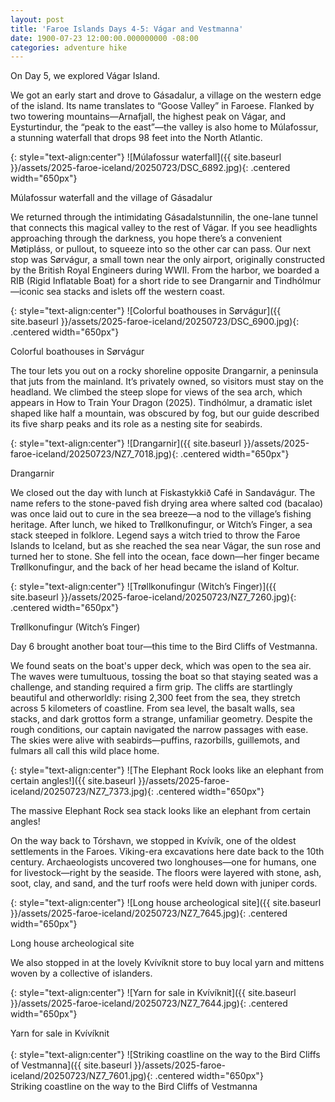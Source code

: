 ```yaml
---
layout: post
title: 'Faroe Islands Days 4-5: Vágar and Vestmanna'
date: 1900-07-23 12:00:00.000000000 -08:00
categories: adventure hike
---
```

<link rel="stylesheet" href="{{ site.baseurl }}/post-styles.css">

On Day 5, we explored Vágar Island.

We got an early start and drove to Gásadalur, a village on the western edge of the island. Its name translates to “Goose Valley” in Faroese. Flanked by two towering mountains—Arnafjall, the highest peak on Vágar, and Eysturtindur, the “peak to the east”—the valley is also home to Múlafossur, a stunning waterfall that drops 98 feet into the North Atlantic.

{: style="text-align:center"}
![Múlafossur waterfall]({{ site.baseurl }}/assets/2025-faroe-iceland/20250723/DSC_6892.jpg){: .centered width="650px"}
<div class="descriptioninline">Múlafossur waterfall and the village of Gásadalur</div>

We returned through the intimidating Gásadalstunnilin, the one-lane tunnel that connects this magical valley to the rest of Vágar. If you see headlights approaching through the darkness, you hope there’s a convenient Møtipláss, or pullout, to squeeze into so the other car can pass. Our next stop was Sørvágur, a small town near the only airport, originally constructed by the British Royal Engineers during WWII. From the harbor, we boarded a RIB (Rigid Inflatable Boat) for a short ride to see Drangarnir and Tindhólmur—iconic sea stacks and islets off the western coast.

{: style="text-align:center"}
![Colorful boathouses in Sørvágur]({{ site.baseurl }}/assets/2025-faroe-iceland/20250723/DSC_6900.jpg){: .centered width="650px"}
<div class="descriptioninline">Colorful boathouses in Sørvágur</div>

The tour lets you out on a rocky shoreline opposite Drangarnir, a peninsula that juts from the mainland. It’s privately owned, so visitors must stay on the headland. We climbed the steep slope for views of the sea arch, which appears in How to Train Your Dragon (2025). Tindhólmur, a dramatic islet shaped like half a mountain, was obscured by fog, but our guide described its five sharp peaks and its role as a nesting site for seabirds.

{: style="text-align:center"}
![Drangarnir]({{ site.baseurl }}/assets/2025-faroe-iceland/20250723/NZ7_7018.jpg){: .centered width="650px"}
<div class="descriptioninline">Drangarnir</div>

We closed out the day with lunch at Fiskastykkið Café in Sandavágur. The name refers to the stone-paved fish drying area where salted cod (bacalao) was once laid out to cure in the sea breeze—a nod to the village’s fishing heritage. After lunch, we hiked to Trøllkonufingur, or Witch’s Finger, a sea stack steeped in folklore. Legend says a witch tried to throw the Faroe Islands to Iceland, but as she reached the sea near Vágar, the sun rose and turned her to stone. She fell into the ocean, face down—her finger became Trøllkonufingur, and the back of her head became the island of Koltur.

{: style="text-align:center"}
![Trøllkonufingur (Witch’s Finger)]({{ site.baseurl }}/assets/2025-faroe-iceland/20250723/NZ7_7260.jpg){: .centered width="650px"}
<div class="descriptioninline">Trøllkonufingur (Witch’s Finger)</div>

Day 6 brought another boat tour—this time to the Bird Cliffs of Vestmanna.

We found seats on the boat's upper deck, which was open to the sea air. The waves were tumultuous, tossing the boat so that staying seated was a challenge, and standing required a firm grip. The cliffs are startlingly beautiful and otherworldly: rising 2,300 feet from the sea, they stretch across 5 kilometers of coastline. From sea level, the basalt walls, sea stacks, and dark grottos form a strange, unfamiliar geometry. Despite the rough conditions, our captain navigated the narrow passages with ease. The skies were alive with seabirds—puffins, razorbills, guillemots, and fulmars all call this wild place home.

{: style="text-align:center"}
![The Elephant Rock looks like an elephant from certain angles!]({{ site.baseurl }}/assets/2025-faroe-iceland/20250723/NZ7_7373.jpg){: .centered width="650px"}
<div class="descriptioninline">The massive Elephant Rock sea stack looks like an elephant from certain angles!</div>

On the way back to Tórshavn, we stopped in Kvívík, one of the oldest settlements in the Faroes. Viking-era excavations here date back to the 10th century. Archaeologists uncovered two longhouses—one for humans, one for livestock—right by the seaside. The floors were layered with stone, ash, soot, clay, and sand, and the turf roofs were held down with juniper cords.

{: style="text-align:center"}
![Long house archeological site]({{ site.baseurl }}/assets/2025-faroe-iceland/20250723/NZ7_7645.jpg){: .centered width="650px"}
<div class="descriptioninline">Long house archeological site</div>

We also stopped in at the lovely Kvívíknit store to buy local yarn and mittens woven by a collective of islanders.

{: style="text-align:center"}
![Yarn for sale in Kvívíknit]({{ site.baseurl }}/assets/2025-faroe-iceland/20250723/NZ7_7644.jpg){: .centered width="650px"}
<div class="descriptioninline">Yarn for sale in Kvívíknit</div>
<br>
{: style="text-align:center"}
![Striking coastline on the way to the Bird Cliffs of Vestmanna]({{ site.baseurl }}/assets/2025-faroe-iceland/20250723/NZ7_7601.jpg){: .centered width="650px"}
<div class="descriptioninline">Striking coastline on the way to the Bird Cliffs of Vestmanna</div>

